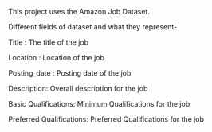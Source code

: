 
This project uses the Amazon Job Dataset. 

Different fields of dataset and what they represent-

Title : The title of the job

Location : Location of the job

Posting_date : Posting date of the job

Description: Overall description for the job

Basic Qualifications: Minimum Qualifications for the job

Preferred Qualifications: Preferred Qualifications for the job
